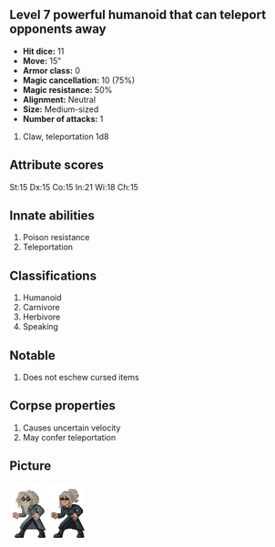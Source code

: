 ## Level 7 powerful humanoid that can teleport opponents away

- **Hit dice:** 11
- **Move:** 15"
- **Armor class:** 0
- **Magic cancellation:** 10 (75%)
- **Magic resistance:** 50%
- **Alignment:** Neutral
- **Size:** Medium-sized
- **Number of attacks:** 1
1. Claw, teleportation 1d8

## Attribute scores

St:15 Dx:15 Co:15 In:21 Wi:18 Ch:15

## Innate abilities

1. Poison resistance
2. Teleportation

## Classifications

1. Humanoid
2. Carnivore
3. Herbivore
4. Speaking

## Notable

1. Does not eschew cursed items

## Corpse properties

1. Causes uncertain velocity
2. May confer teleportation

## Picture

![Elder quantum mechanic](https://github.com/hyvanmielenpelit/GnollHackTileSet/blob/main/Monsters/elder_quantum_mechanic/elder_quantum_mechanic.png?raw=true) ![Elder quantum mechanic](https://github.com/hyvanmielenpelit/GnollHackTileSet/blob/main/Monsters/elder_quantum_mechanic/elder_quantum_mechanic_female.png?raw=true)
